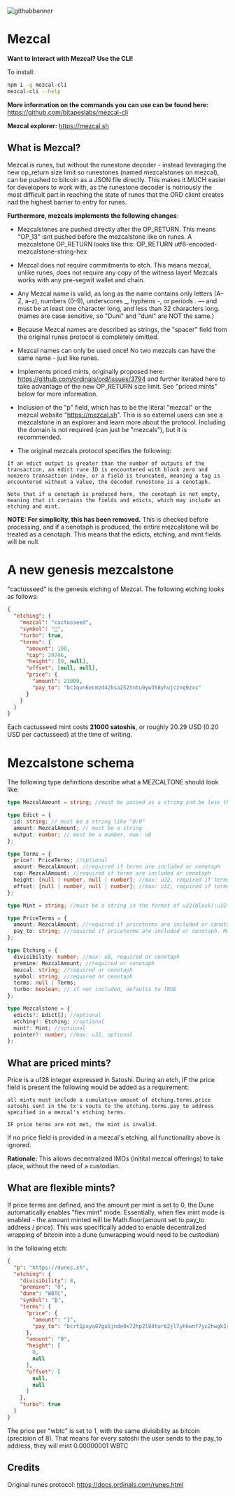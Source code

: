 
![githubbanner](https://github.com/user-attachments/assets/4fce5c83-47ef-451d-9de8-534e93809dfb)
# Mezcal

**Want to interact with Mezcal? Use the CLI!**

To install:

```bash
npm i -g mezcal-cli
mezcal-cli --help
```

**More information on the commands you can use can be found here:** https://github.com/bitapeslabs/mezcal-cli

**Mezcal explorer:** https://mezcal.sh

## What is Mezcal?

Mezcal is runes, but without the runestone decoder - instead leveraging the new op_return size limit so runestones (named mezcalstones on mezcal), can be pushed to
bitcoin as a JSON file directly. This makes it MUCH easier for developers to work with, as the runestone decoder is notriously the most difficult part in reaching
the state of runes that the ORD client creates nad the highest barrier to entry for runes.

**Furthermore, mezcals implements the following changes**:

- Mezcalstones are pushed directly after the OP_RETURN. This means "OP_13" isnt pushed before the mezcalstone like on runes. A mezcalstone OP_RETURN looks like this:
  OP_RETURN utf8-encoded-mezcalstone-string-hex

- Mezcal does not require commitments to etch. This means mezcal, unlike runes, does not require any copy of the witness layer! Mezcals works with any pre-segwit
  wallet and chain.

- Any Mezcal name is valid, as long as the name contains only letters (A–Z, a–z), numbers (0–9), underscores \_, hyphens -, or periods . — and must be at least one character long, and less than 32 characters long. (names are case sensitive, so "Duni" and "duni" are NOT the same.)

- Because Mezcal names are described as strings, the "spacer" field from the original runes protocol is completely omitted.

- Mezcal names can only be used once! No two mezcals can have the same name - just like runes.

- Implements priced mints, originally proposed here: https://github.com/ordinals/ord/issues/3794 and further iterated here to take advantage of the new OP_RETURN size limit. See "priced mints" below for more information.

- Inclusion of the "p" field, which has to be the literal "mezcal" or the mezcal website "https://mezcal.sh". This is so external users can see a mezcalstone in an explorer
  and learn more about the protocol. Including the domain is not required (can just be "mezcals"), but it is recommended.

- The original mezcals protocol specifies the following:

```
If an edict output is greater than the number of outputs of the transaction, an edict rune ID is encountered with block zero and nonzero transaction index, or a field is truncated, meaning a tag is encountered without a value, the decoded runestone is a cenotaph.

Note that if a cenotaph is produced here, the cenotaph is not empty, meaning that it contains the fields and edicts, which may include an etching and mint.
```

**NOTE: For simplicity, this has been removed.** This is checked before processing, and if a cenotaph is produced, the entire mezcalstone will be treated as a cenotaph. This means that the edicts, etching, and mint fields will be null.

# A new genesis mezcalstone

"cactusseed" is the genesis etching of Mezcal. The following etching looks as follows:

```json
{
  "etching": {
    "mezcal": "cactusseed",
    "symbol": "🌵",
    "turbo": true,
    "terms": {
      "amount": 100,
      "cap": 29746,
      "height": [0, null],
      "offset": [null, null],
      "price": {
        "amount": 21000,
        "pay_to": "bc1qvn6ecmzd42ksa252tntu9yw358yhujcznq9zxs"
      }
    }
  }
}
```

Each cactusseed mint costs **21000 satoshis**, or roughly 20.29 USD (0.20 USD per cactusseed) at the time of writing.

# Mezcalstone schema

The following type definitions describe what a MEZCALTONE should look like:

```ts
type MezcalAmount = string; //must be passed as a string and be less than u128::MAX

type Edict = {
  id: string; // must be a string like "0:0"
  amount: MezcalAmount; // must be a string
  output: number; // must be a number, max: u8
};

type Terms = {
  price?: PriceTerms; //optional
  amount: MezcalAmount; //required if terms are included or cenotaph
  cap: MezcalAmount; //required if terms are included or cenotaph
  height: [null | number, null | number]; //max: u32, required if terms are included or cenotaph
  offset: [null | number, null | number]; //max: u32, required if terms are included or cenotaph
};

type Mint = string; //must be a string in the format of u32(block):u32(tx)

type PriceTerms = {
  amount: MezcalAmount; //required if priceterms are included or cenotaph
  pay_to: string; //required if priceterms are included or cenotaph. Maxmium length: 130 characters
};

type Etching = {
  divisibility: number; //max: u8, required or cenotaph
  premine: MezcalAmount; //required or cenotaph
  mezcal: string; //required or cenotaph
  symbol: string; //required or cenotaph
  terms: null | Terms;
  turbo: boolean; // if not included, defaults to TRUE
};

type Mezcalstone = {
  edicts?: Edict[]; //optional
  etching?: Etching; //optional
  mint?: Mint; //optional
  pointer?: number; //max: u32, optional
};
```

## What are priced mints?

Price is a u128 integer expressed in Satoshi. During an etch, IF the price field is present the following would be added as a requirement:

```
all mints must include a cumulative amount of etching.terms.price satoshi sent in the tx's vouts to the etching.terms.pay_to address specified in a mezcal's etching terms.

IF price terms are not met, the mint is invalid.
```

If no price field is provided in a mezcal's etching, all functionality above is ignored.

**Rationale:** This allows decentralized IMOs (initital mezcal offerings) to take place, without the need of a custodian.

## What are flexible mints?
If price terms are defined, and the amount per mint is set to 0, the Dune automatically enables "flex mint" mode.
Essentially, when flex mint mode is enabled - the amount minted will be Math.floor(amount set to pay_to address / price). This was specifically added to enable decentralized wrapping of bitcoin into a dune (unwrapping would need to be custodian)

In the following etch:
```json
{
  "p": "https://dunes.sh",
  "etching": {
    "divisibility": 8,
    "premine": "0",
    "dune": "WBTC",
    "symbol": "₿",
    "terms": {
      "price": {
        "amount": "1",
        "pay_to": "bcrt1pxya87gu5jnde0x72hp2l84tur62jl7yhkwnf7yc2hwgk2rnx9t2q6natl2"
      },
      "amount": "0",
      "height": [
        0,
        null
      ],
      "offset": [
        null,
        null
      ]
    },
    "turbo": true
  }
}
```
The price per "wbtc" is set to 1, with the same divisibility as bitcoin (precision of 8). That means for every satoshi the user sends to the pay_to address, they will mint 0.00000001 WBTC 


## Credits

Original runes protocol: https://docs.ordinals.com/runes.html
